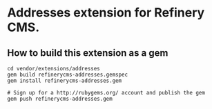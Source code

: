 # Addresses extension for Refinery CMS.

## How to build this extension as a gem

    cd vendor/extensions/addresses
    gem build refinerycms-addresses.gemspec
    gem install refinerycms-addresses.gem

    # Sign up for a http://rubygems.org/ account and publish the gem
    gem push refinerycms-addresses.gem